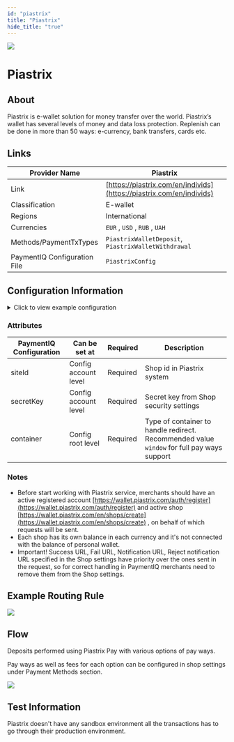 ```yaml
--- 
id: "piastrix" 
title: "Piastrix"
hide_title: "true"
---
```

 
![](/img/providers/logos/piastrix.png)

# Piastrix

## About
Piastrix is e-wallet solution for money transfer over the world. Piastrix’s wallet has several levels of money and data loss protection. Replenish can be done in more than 50 ways: e-currency, bank transfers, cards etc.

## Links
| Provider Name                | Piastrix                                                             |
|------------------------------|----------------------------------------------------------------------|
| Link                         | [https://piastrix.com/en/individs](https://piastrix.com/en/individs) |
| Classification               | E-wallet                                                             |
| Regions                      | International                                                        |
| Currencies                   | `EUR` , `USD` , `RUB` , `UAH`                                        |
| Methods/PaymentTxTypes       | `PiastrixWalletDeposit`, `PiastrixWalletWithdrawal`                  |
| PaymentIQ Configuration File | `PiastrixConfig`                                                     |

## Configuration Information

<details>
<summary>Click to view example configuration</summary>
<br/>

```xml
<com.devcode.paymentiq.integration.piastrix.PiastrixConfig>
  <enabled>true</enabled>
  <accounts>
    <entry>
      <string>DEFAULT</string>
      <account>
        <siteId>3***</siteId>
        <secretKey>T2*******6Q</secretKey>
        <supportedCurrencies>EUR|USD|RUB</supportedCurrencies>
      </account>
    </entry>
  </accounts>
  <testMode>true</testMode>
  <useSystemTimeAsTxRefId>true</useSystemTimeAsTxRefId>
  <container>window</container>
</com.devcode.paymentiq.integration.piastrix.PiastrixConfig>
```

</details>

### Attributes

| PaymentIQ Configuration | Can be set at        | Required | Description                                                                                |
|-------------------------|----------------------|----------|--------------------------------------------------------------------------------------------|
| siteId                  | Config account level | Required | Shop id in Piastrix system                                                                 |
| secretKey               | Config account level | Required | Secret key from Shop security settings                                                     |
| container               | Config root level    | Required | Type of container to handle redirect. Recommended value `window` for full pay ways support |

### Notes

- Before start working with Piastrix service, merchants should have an active registered account [https://wallet.piastrix.com/auth/register](https://wallet.piastrix.com/auth/register) and active shop [https://wallet.piastrix.com/en/shops/create](https://wallet.piastrix.com/en/shops/create) , on behalf of which requests will be sent.
- Each shop has its own balance in each currency and it's not connected with the balance of personal wallet.
- Important! Success URL, Fail URL, Notification URL, Reject notification URL specified in the Shop settings have priority over the ones sent in the request, so for correct handling in PaymentIQ merchants need to remove them from the Shop settings.

## Example Routing Rule
![](/img/providers/routing/piastrix.png)

## Flow
Deposits performed using Piastrix Pay with various options of pay ways.

Pay ways as well as fees for each option can be configured in shop settings under Payment Methods section.

![](/img/providers/piastrix_pm.png)


## Test Information

Piastrix doesn't have any sandbox environment all the transactions has to go through their production environment.

